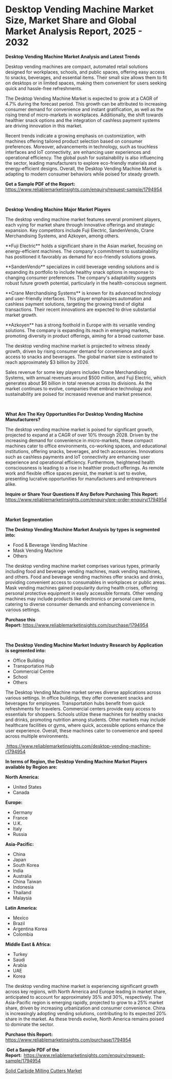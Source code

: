 <p><h1>Desktop Vending Machine Market Size, Market Share and Global Market Analysis Report, 2025 - 2032</h1></p><p><strong>Desktop Vending Machine Market Analysis and Latest Trends</strong></p>
<p><p>Desktop vending machines are compact, automated retail solutions designed for workplaces, schools, and public spaces, offering easy access to snacks, beverages, and essential items. Their small size allows them to fit on desktops or in limited spaces, making them convenient for users seeking quick and hassle-free refreshments. </p><p>The Desktop Vending Machine Market is expected to grow at a CAGR of 4.7% during the forecast period. This growth can be attributed to increasing consumer demand for convenience and instant gratification, as well as the rising trend of micro-markets in workplaces. Additionally, the shift towards healthier snack options and the integration of cashless payment systems are driving innovation in this market. </p><p>Recent trends indicate a growing emphasis on customization, with machines offering tailored product selection based on consumer preferences. Moreover, advancements in technology, such as touchless interfaces and IoT connectivity, are enhancing user experiences and operational efficiency. The global push for sustainability is also influencing the sector, leading manufacturers to explore eco-friendly materials and energy-efficient designs. Overall, the Desktop Vending Machine Market is adapting to modern consumer behaviors while poised for steady growth.</p></p>
<p><strong>Get a Sample PDF of the Report:&nbsp;</strong> <a href="https://www.reliablemarketinsights.com/enquiry/request-sample/1794954?utm_campaign=2287&utm_medium=2&utm_source=Github&utm_content=ia&utm_term=19022025&utm_id=desktop-vending-machine">https://www.reliablemarketinsights.com/enquiry/request-sample/1794954</a></p>
<p>&nbsp;</p>
<p><strong>Desktop Vending Machine Major Market Players</strong></p>
<p><p>The desktop vending machine market features several prominent players, each vying for market share through innovative offerings and strategic expansion. Key competitors include Fuji Electric, SandenVendo, Crane Merchandising Systems, and Azkoyen, among others.</p><p>**Fuji Electric** holds a significant share in the Asian market, focusing on energy-efficient machines. The company's commitment to sustainability has positioned it favorably as demand for eco-friendly solutions grows. </p><p>**SandenVendo** specializes in cold beverage vending solutions and is expanding its portfolio to include healthy snack options in response to changing consumer preferences. The company's adaptability suggests robust future growth potential, particularly in the health-conscious segment.</p><p>**Crane Merchandising Systems** is known for its advanced technology and user-friendly interfaces. This player emphasizes automation and cashless payment solutions, targeting the growing trend of digital transactions. Their recent innovations are expected to drive substantial market growth.</p><p>**Azkoyen** has a strong foothold in Europe with its versatile vending solutions. The company is expanding its reach in emerging markets, promoting diversity in product offerings, aiming for a broad customer base. </p><p>The desktop vending machine market is projected to witness steady growth, driven by rising consumer demand for convenience and quick access to snacks and beverages. The global market size is estimated to reach approximately $3 billion by 2026.</p><p>Sales revenue for some key players includes Crane Merchandising Systems, with annual revenues around $500 million, and Fuji Electric, which generates about $6 billion in total revenue across its divisions. As the market continues to evolve, companies that embrace technology and sustainability are poised for increased revenue and market presence.</p></p>
<p>&nbsp;</p>
<p><strong>What Are The Key Opportunities For Desktop Vending Machine Manufacturers?</strong></p>
<p><p>The desktop vending machine market is poised for significant growth, projected to expand at a CAGR of over 10% through 2028. Driven by the increasing demand for convenience in micro-markets, these compact machines cater to office environments, co-working spaces, and educational institutions, offering snacks, beverages, and tech accessories. Innovations such as cashless payments and IoT connectivity are enhancing user experience and operational efficiency. Furthermore, heightened health consciousness is leading to a rise in healthier product offerings. As remote work and flexible office spaces persist, the market is set to evolve, presenting lucrative opportunities for manufacturers and entrepreneurs alike.</p></p>
<p><strong>Inquire or Share Your Questions If Any Before Purchasing This Report:</strong> <a href="https://www.reliablemarketinsights.com/enquiry/pre-order-enquiry/1794954?utm_campaign=2287&utm_medium=2&utm_source=Github&utm_content=ia&utm_term=19022025&utm_id=desktop-vending-machine">https://www.reliablemarketinsights.com/enquiry/pre-order-enquiry/1794954</a></p>
<p>&nbsp;</p>
<p><strong>Market Segmentation</strong></p>
<p><strong>The Desktop Vending Machine Market Analysis by types is segmented into:</strong></p>
<p><ul><li>Food & Beverage Vending Machine</li><li>Mask Vending Machine</li><li>Others</li></ul></p>
<p><p>The desktop vending machine market comprises various types, primarily including food and beverage vending machines, mask vending machines, and others. Food and beverage vending machines offer snacks and drinks, providing convenient access to consumables in workplaces or public areas. Mask vending machines gained popularity during health crises, offering personal protective equipment in easily accessible formats. Other vending machines may include products like electronics or personal care items, catering to diverse consumer demands and enhancing convenience in various settings.</p></p>
<p><strong>Purchase this Report:&nbsp;</strong><a href="https://www.reliablemarketinsights.com/purchase/1794954?utm_campaign=2287&utm_medium=2&utm_source=Github&utm_content=ia&utm_term=19022025&utm_id=desktop-vending-machine">https://www.reliablemarketinsights.com/purchase/1794954</a></p>
<p>&nbsp;</p>
<p><strong>The Desktop Vending Machine Market Industry Research by Application is segmented into:</strong></p>
<p><ul><li>Office Building</li><li>Transportation Hub</li><li>Commercial Centre</li><li>School</li><li>Others</li></ul></p>
<p><p>The Desktop Vending Machine market serves diverse applications across various settings. In office buildings, they offer convenient snacks and beverages for employees. Transportation hubs benefit from quick refreshments for travelers. Commercial centers provide easy access to essentials for shoppers. Schools utilize these machines for healthy snacks and drinks, promoting nutrition among students. Other markets may include healthcare facilities or gyms, where quick, accessible options enhance the user experience. Overall, these machines cater to convenience and speed across multiple environments.</p></p>
<p><a href="https://www.reliablemarketinsights.com/desktop-vending-machine-r1794954?utm_campaign=2287&utm_medium=2&utm_source=Github&utm_content=ia&utm_term=19022025&utm_id=desktop-vending-machine">&nbsp;https://www.reliablemarketinsights.com/desktop-vending-machine-r1794954</a></p>
<p><strong>In terms of Region, the Desktop Vending Machine Market Players available by Region are:</strong></p>
<p>
    <p> <strong> North America: </strong>
        <ul>
            <li>United States</li>
            <li>Canada</li>
        </ul>
        </p> 
    <p> <strong> Europe: </strong>
        <ul>
            <li>Germany</li>
            <li>France</li>
            <li>U.K.</li>
            <li>Italy</li>
            <li>Russia</li>
        </ul>
        </p> 
    <p> <strong> Asia-Pacific: </strong>
        <ul>
            <li>China</li>
            <li>Japan</li>
            <li>South Korea</li>
            <li>India</li>
            <li>Australia</li>
            <li>China Taiwan</li>
            <li>Indonesia</li>
            <li>Thailand</li>
            <li>Malaysia</li>
        </ul>
        </p> 
    <p> <strong> Latin America: </strong>
        <ul>
            <li>Mexico</li>
            <li>Brazil</li>
            <li>Argentina Korea</li>
            <li>Colombia</li>
        </ul>
        </p> 
    <p> <strong> Middle East & Africa: </strong>
        <ul>
            <li>Turkey</li>
            <li>Saudi</li>
            <li>Arabia</li>
            <li>UAE</li>
            <li>Korea</li>
        </ul>
    </p>
    </p>
<p><p>The desktop vending machine market is experiencing significant growth across key regions, with North America and Europe leading in market share, anticipated to account for approximately 35% and 30%, respectively. The Asia-Pacific region is emerging rapidly, projected to grow to a 25% market share, driven by increasing urbanization and consumer convenience. China is increasingly adopting vending solutions, contributing to its expected 20% share in the market. As these trends evolve, North America remains poised to dominate the sector.</p></p>
<p><strong>Purchase this Report: </strong><a href="https://www.reliablemarketinsights.com/purchase/1794954?utm_campaign=2287&utm_medium=2&utm_source=Github&utm_content=ia&utm_term=19022025&utm_id=desktop-vending-machine">https://www.reliablemarketinsights.com/purchase/1794954</a></p>
<p>&nbsp;<strong>Get a Sample PDF of the Report:&nbsp;&nbsp;</strong><a href="https://www.reliablemarketinsights.com/enquiry/request-sample/1794954?utm_campaign=2287&utm_medium=2&utm_source=Github&utm_content=ia&utm_term=19022025&utm_id=desktop-vending-machine">https://www.reliablemarketinsights.com/enquiry/request-sample/1794954</a></p>
<p><strong></strong></p>
<p><p><a href="https://github.com/princessbartram3/Market-Research-Report-List-1/blob/main/solid-carbide-milling-cutters-market.md?utm_campaign=2287&utm_medium=2&utm_source=Github&utm_content=ia&utm_term=19022025&utm_id=desktop-vending-machine">Solid Carbide Milling Cutters Market</a></p></p>